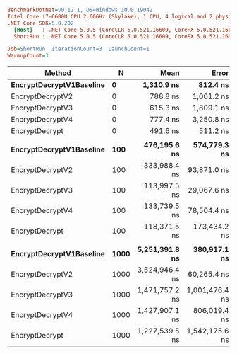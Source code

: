 ``` ini

BenchmarkDotNet=v0.12.1, OS=Windows 10.0.19042
Intel Core i7-6600U CPU 2.60GHz (Skylake), 1 CPU, 4 logical and 2 physical cores
.NET Core SDK=5.0.202
  [Host]   : .NET Core 5.0.5 (CoreCLR 5.0.521.16609, CoreFX 5.0.521.16609), X64 RyuJIT
  ShortRun : .NET Core 5.0.5 (CoreCLR 5.0.521.16609, CoreFX 5.0.521.16609), X64 RyuJIT

Job=ShortRun  IterationCount=3  LaunchCount=1  
WarmupCount=3  

```
|                   Method |    N |           Mean |          Error |       StdDev | Ratio | RatioSD |    Gen 0 |    Gen 1 |    Gen 2 | Allocated |
|------------------------- |----- |---------------:|---------------:|-------------:|------:|--------:|---------:|---------:|---------:|----------:|
| **EncryptDecryptV1Baseline** |    **0** |     **1,310.9 ns** |       **812.4 ns** |     **44.53 ns** |  **1.00** |    **0.00** |   **0.4425** |        **-** |        **-** |     **928 B** |
|         EncryptDecryptV2 |    0 |       788.8 ns |     1,001.2 ns |     54.88 ns |  0.60 |    0.04 |   0.2060 |        - |        - |     432 B |
|         EncryptDecryptV3 |    0 |       615.3 ns |     1,809.1 ns |     99.16 ns |  0.47 |    0.06 |   0.1755 |        - |        - |     368 B |
|         EncryptDecryptV4 |    0 |       777.4 ns |     3,250.8 ns |    178.19 ns |  0.59 |    0.13 |   0.2213 |        - |        - |     464 B |
|           EncryptDecrypt |    0 |       491.6 ns |       511.2 ns |     28.02 ns |  0.38 |    0.03 |   0.0839 |        - |        - |     176 B |
|                          |      |                |                |              |       |         |          |          |          |           |
| **EncryptDecryptV1Baseline** |  **100** |   **476,195.6 ns** |   **574,779.3 ns** | **31,505.60 ns** |  **1.00** |    **0.00** |  **90.8203** |        **-** |        **-** |  **192304 B** |
|         EncryptDecryptV2 |  100 |   333,988.4 ns |    93,871.0 ns |  5,145.38 ns |  0.70 |    0.06 |  57.6172 |        - |        - |  121616 B |
|         EncryptDecryptV3 |  100 |   113,997.5 ns |    29,067.6 ns |  1,593.29 ns |  0.24 |    0.01 |  57.8613 |        - |        - |  122160 B |
|         EncryptDecryptV4 |  100 |   133,739.5 ns |    78,504.4 ns |  4,303.09 ns |  0.28 |    0.02 |  29.2969 |        - |        - |   61968 B |
|           EncryptDecrypt |  100 |   118,371.5 ns |   173,434.2 ns |  9,506.51 ns |  0.25 |    0.01 |        - |        - |        - |     176 B |
|                          |      |                |                |              |       |         |          |          |          |           |
| **EncryptDecryptV1Baseline** | **1000** | **5,251,391.8 ns** |   **380,917.1 ns** | **20,879.35 ns** |  **1.00** |    **0.00** | **796.8750** | **664.0625** | **664.0625** | **2713697 B** |
|         EncryptDecryptV2 | 1000 | 3,524,946.4 ns |    60,265.4 ns |  3,303.35 ns |  0.67 |    0.00 | 328.1250 | 328.1250 | 328.1250 | 1219783 B |
|         EncryptDecryptV3 | 1000 | 1,471,757.2 ns | 1,001,476.4 ns | 54,894.30 ns |  0.28 |    0.01 | 333.9844 | 332.0313 | 332.0313 | 1222888 B |
|         EncryptDecryptV4 | 1000 | 1,427,907.1 ns |   806,019.4 ns | 44,180.64 ns |  0.27 |    0.01 | 164.0625 | 164.0625 | 164.0625 |  610251 B |
|           EncryptDecrypt | 1000 | 1,227,539.5 ns | 1,542,175.6 ns | 84,531.85 ns |  0.23 |    0.02 |        - |        - |        - |     177 B |

